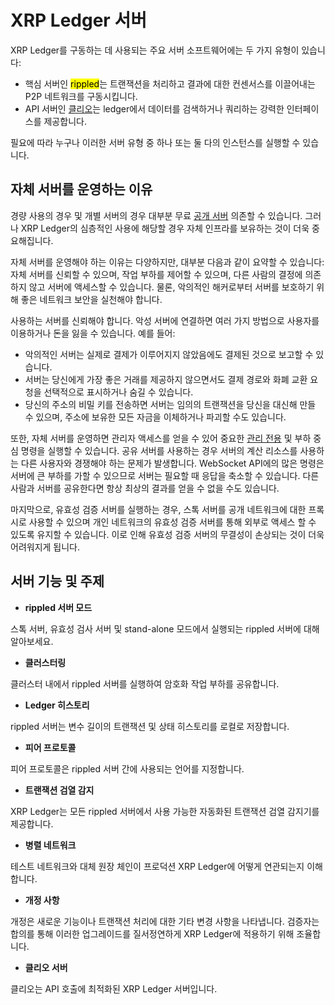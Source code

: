 # XRP Ledger 서버

XRP Ledger를 구동하는 데 사용되는 주요 서버 소프트웨어에는 두 가지 유형이 있습니다:

* 핵심 서버인 <mark style="background-color:yellow;">rippled</mark>는 트랜잭션을 처리하고 결과에 대한 컨센서스를 이끌어내는 P2P 네트워크를 구동시킵니다.
* API 서버인 [클리오](the-clio-server.md)는 ledger에서 데이터를 검색하거나 쿼리하는 강력한 인터페이스를 제공합니다.

필요에 따라 누구나 이러한 서버 유형 중 하나 또는 둘 다의 인스턴스를 실행할 수 있습니다.

## 자체 서버를 운영하는 이유&#x20;

경량 사용의 경우 및 개별 서버의 경우 대부분 무료 [공개 서버](broken-reference) 의존할 수 있습니다. 그러나 XRP Ledger의 심층적인 사용에 해당할 경우 자체 인프라를 보유하는 것이 더욱 중요해집니다.

자체 서버를 운영해야 하는 이유는 다양하지만, 대부분 다음과 같이 요약할 수 있습니다: 자체 서버를 신뢰할 수 있으며, 작업 부하를 제어할 수 있으며, 다른 사람의 결정에 의존하지 않고 서버에 액세스할 수 있습니다. 물론, 악의적인 해커로부터 서버를 보호하기 위해 좋은 네트워크 보안을 실천해야 합니다.

사용하는 서버를 신뢰해야 합니다. 악성 서버에 연결하면 여러 가지 방법으로 사용자를 이용하거나 돈을 잃을 수 있습니다. 예를 들어:

* 악의적인 서버는 실제로 결제가 이루어지지 않았음에도 결제된 것으로 보고할 수 있습니다.
* 서버는 당신에게 가장 좋은 거래를 제공하지 않으면서도 결제 경로와 화폐 교환 요청을 선택적으로 표시하거나 숨길 수 있습니다.
* 당신의 주소의 비밀 키를 전송하면 서버는 임의의 트랜잭션을 당신을 대신해 만들 수 있으며, 주소에 보유한 모든 자금을 이체하거나 파괴할 수도 있습니다.

또한, 자체 서버를 운영하면 관리자 액세스를 얻을 수 있어 중요한 [관리 전용](../../references/http-websocket-apis/) 및 부하 중심 명령을 실행할 수 있습니다. 공유 서버를 사용하는 경우 서버의 계산 리소스를 사용하는 다른 사용자와 경쟁해야 하는 문제가 발생합니다. WebSocket API에의 많은 명령은 서버에 큰 부하를 가할 수 있으므로 서버는 필요할 때 응답을 축소할 수 있습니다. 다른 사람과 서버를 공유한다면 항상 최상의 결과를 얻을 수 없을 수도 있습니다.

마지막으로, 유효성 검증 서버를 실행하는 경우, 스톡 서버를 공개 네트워크에 대한 프록시로 사용할 수 있으며 개인 네트워크의 유효성 검증 서버를 통해 외부로 액세스 할 수 있도록 유지할 수 있습니다. 이로 인해 유효성 검증 서버의 무결성이 손상되는 것이 더욱 어려워지게 됩니다.

## 서버 기능 및 주제

* **rippled 서버 모드**

스톡 서버, 유효성 검사 서버 및 stand-alone 모드에서 실행되는 rippled 서버에 대해 알아보세요.

* **클러스터링**

클러스터 내에서 rippled 서버를 실행하여 암호화 작업 부하를 공유합니다.

* **Ledger 히스토리**

rippled 서버는 변수 길이의 트랜잭션 및 상태 히스토리를 로컬로 저장합니다.

* **피어 프로토콜**

피어 프로토콜은 rippled 서버 간에 사용되는 언어를 지정합니다.

* **트랜잭션 검열 감지**

XRP Ledger는 모든 rippled 서버에서 사용 가능한 자동화된 트랜잭션 검열 감지기를 제공합니다.

* **병렬 네트워크**

테스트 네트워크와 대체 원장 체인이 프로덕션 XRP Ledger에 어떻게 연관되는지 이해합니다.

* **개정 사항**

개정은 새로운 기능이나 트랜잭션 처리에 대한 기타 변경 사항을 나타냅니다. 검증자는 합의를 통해 이러한 업그레이드를 질서정연하게 XRP Ledger에 적용하기 위해 조율합니다.

* **클리오 서버**

클리오는 API 호출에 최적화된 XRP Ledger 서버입니다.
